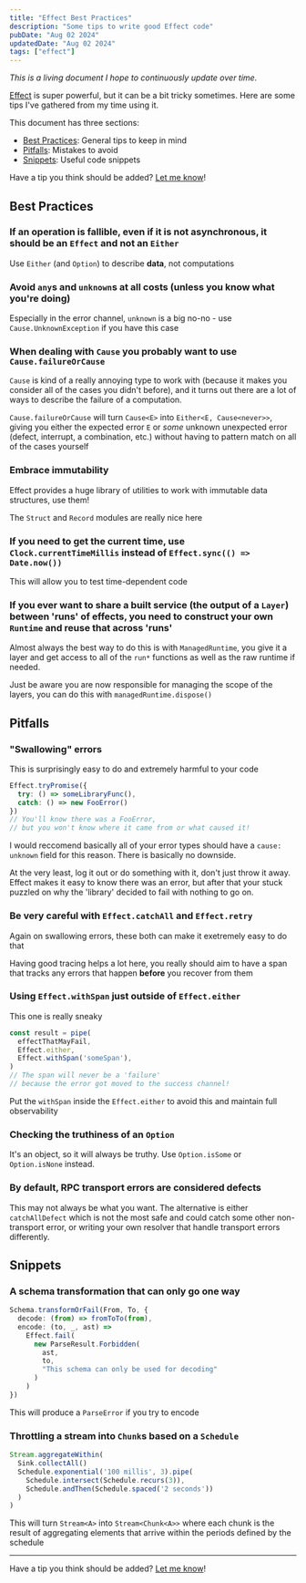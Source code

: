 ```yaml
---
title: "Effect Best Practices"
description: "Some tips to write good Effect code"
pubDate: "Aug 02 2024"
updatedDate: "Aug 02 2024"
tags: ["effect"]
---
```


*This is a living document I hope to continuously update over time.*

[Effect](https://effect.website) is super powerful, but it can be a bit tricky sometimes. Here are some tips I've gathered from my time using it.

This document has three sections:
 - [Best Practices](#best-practices): General tips to keep in mind
 - [Pitfalls](#pitfalls): Mistakes to avoid
 - [Snippets](#snippets): Useful code snippets

Have a tip you think should be added? [Let me know](https://twitter.com/ethanniser)!

## Best Practices

### If an operation is fallible, even if it is not asynchronous, it should be an `Effect` and not an `Either`
Use `Either` (and `Option`) to describe **data**, not computations

### Avoid `any`s and `unknown`s at **all costs** (unless you know what you're doing)
Especially in the error channel, `unknown` is a big no-no - use `Cause.UnknownException` if you have this case

### When dealing with `Cause` you probably want to use `Cause.failureOrCause`
`Cause` is kind of a really annoying type to work with (because it makes you consider all of the cases you didn't before), and it turns out there are a lot of ways to describe the failure of a computation.

`Cause.failureOrCause` will turn `Cause<E>` into `Either<E, Cause<never>>`, giving you either the expected error `E` or *some* unknown unexpected error (defect, interrupt, a combination, etc.) without having to pattern match on all of the cases yourself

### Embrace immutability
Effect provides a huge library of utilities to work with immutable data structures, use them!

The `Struct` and `Record` modules are really nice here

### If you need to get the current time, use `Clock.currentTimeMillis` instead of `Effect.sync(() => Date.now())`
This will allow you to test time-dependent code

### If you ever want to share a built service (the output of a `Layer`) between 'runs' of effects, you need to construct your own `Runtime` and reuse that across 'runs'
Almost always the best way to do this is with `ManagedRuntime`, you give it a layer and get access to all of the `run*` functions as well as the raw runtime if needed. 

Just be aware you are now responsible for managing the scope of the layers, you can do this with `managedRuntime.dispose()`

## Pitfalls

### "Swallowing" errors

This is surprisingly easy to do and extremely harmful to your code
```ts
Effect.tryPromise({
  try: () => someLibraryFunc(),
  catch: () => new FooError()
})
// You'll know there was a FooError, 
// but you won't know where it came from or what caused it!
```

I would reccomend basically all of your error types should have a `cause: unknown` field for this reason. There is basically no downside. 

At the very least, log it out or do something with it, don't just throw it away. Effect makes it easy to know there was an error, but after that your stuck puzzled on why the 'library' decided to fail with nothing to go on.

### Be very careful with `Effect.catchAll` and `Effect.retry`

Again on swallowing errors, these both can make it exetremely easy to do that

Having good tracing helps a lot here, you really should aim to have a span that tracks any errors that happen **before** you recover from them

### Using `Effect.withSpan` just outside of `Effect.either`

This one is really sneaky
```ts
const result = pipe(
  effectThatMayFail,
  Effect.either,
  Effect.withSpan('someSpan'),
)
// The span will never be a 'failure' 
// because the error got moved to the success channel!
```

Put the `withSpan` inside the `Effect.either` to avoid this and maintain full observability


### Checking the truthiness of an `Option`
It's an object, so it will always be truthy. Use `Option.isSome` or `Option.isNone` instead.

### By default, RPC transport errors are considered defects
This may not always be what you want. The alternative is either `catchAllDefect` which is not the most safe and could catch some other non-transport error, or writing your own resolver that handle transport errors differently.

## Snippets

### A schema transformation that can only go one way
```ts
Schema.transformOrFail(From, To, {
  decode: (from) => fromToTo(from),
  encode: (to, _, ast) => 
    Effect.fail(
      new ParseResult.Forbidden(
        ast,
        to,
        "This schema can only be used for decoding"
      )
    )
})
```

This will produce a `ParseError` if you try to encode

### Throttling a stream into `Chunk`s based on a `Schedule`
```ts
Stream.aggregateWithin(
  Sink.collectAll()
  Schedule.exponential('100 millis', 3).pipe(
    Schedule.intersect(Schedule.recurs(3)),
    Schedule.andThen(Schedule.spaced('2 seconds'))
  )
)
```
This will turn `Stream<A>` into `Stream<Chunk<A>>` where each chunk is the result of aggregating elements that arrive within the periods defined by the schedule

---

Have a tip you think should be added? [Let me know](https://twitter.com/ethanniser)!
